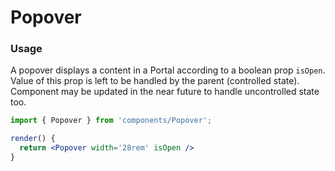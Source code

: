 # Popover

### Usage

A popover displays a content in a Portal according to a boolean prop `isOpen`. Value of this prop is left to be handled by the parent (controlled state). Component may be updated in the near future to handle uncontrolled state too.

```jsx
import { Popover } from 'components/Popover';

render() {
  return <Popover width='28rem' isOpen />
}
```

<!-- STORY -->

<!-- PROPS -->
